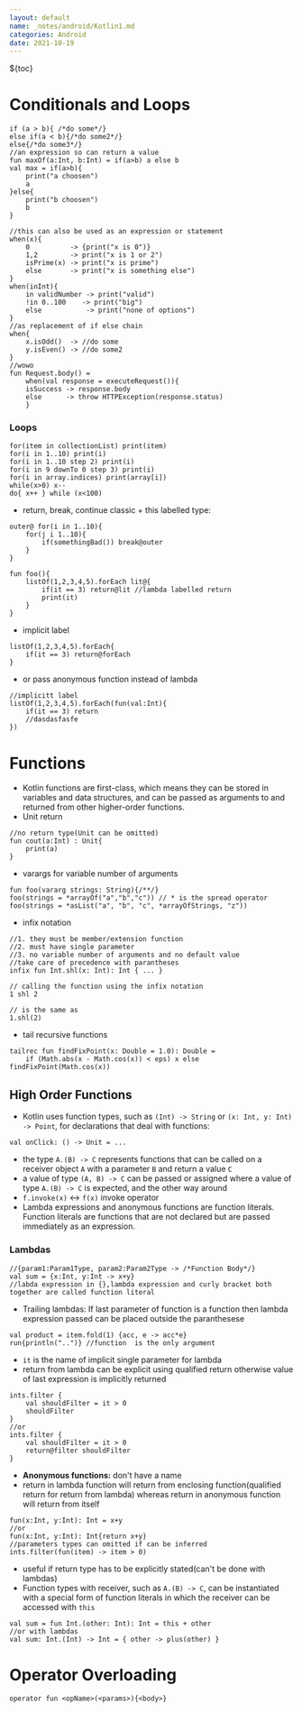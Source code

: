 ```yaml
---
layout: default
name: _notes/android/Kotlin1.md
categories: Android
date: 2021-10-19
---
```

<script 
    type="text/javascript"
    src="https://unpkg.com/mermaid@8.13.2/dist/mermaid.min.js">
</script>

<link 
  rel="stylesheet" 
  href="https://cdn.jsdelivr.net/npm/katex@0.13.18/dist/katex.min.css" integrity="sha384-zTROYFVGOfTw7JV7KUu8udsvW2fx4lWOsCEDqhBreBwlHI4ioVRtmIvEThzJHGET" crossorigin="anonymous">

<script defer 
  src="https://cdn.jsdelivr.net/npm/katex@0.13.18/dist/katex.min.js" integrity="sha384-GxNFqL3r9uRJQhR+47eDxuPoNE7yLftQM8LcxzgS4HT73tp970WS/wV5p8UzCOmb" crossorigin="anonymous">
</script>

<script defer 
  src="https://cdn.jsdelivr.net/npm/katex@0.13.18/dist/contrib/auto-render.min.js" integrity="sha384-vZTG03m+2yp6N6BNi5iM4rW4oIwk5DfcNdFfxkk9ZWpDriOkXX8voJBFrAO7MpVl" crossorigin="anonymous">
</script>
<script>
    document.addEventListener("DOMContentLoaded", function() {
        renderMathInElement(document.body, {
          // customised options
          // • auto-render specific keys, e.g.:
          delimiters: [
              {left: '$$', right: '$$', display: true},
              {left: '$', right: '$', display: false}
          ],
          // • rendering keys, e.g.:
          throwOnError : false
        });
    });
</script>
${toc}
<br>
# Conditionals and Loops

```
if (a > b){ /*do some*/}
else if(a < b){/*do some2*/}
else{/*do some3*/}
//an expression so can return a value
fun maxOf(a:Int, b:Int) = if(a>b) a else b
val max = if(a>b){
    print("a choosen")
    a
}else{
    print("b choosen")
    b
}
```

```
//this can also be used as an expression or statement
when(x){
    0          -> {print("x is 0")}
    1,2        -> print("x is 1 or 2")
    isPrime(x) -> print("x is prime")
    else       -> print("x is something else")
}
when(inInt){
    in validNumber -> print("valid")
    !in 0..100    -> print("big")
    else           -> print("none of options")
}
//as replacement of if else chain
when{
    x.isOdd()  -> //do some
    y.isEven() -> //do some2
}
//wowo
fun Request.body() = 
    when(val response = executeRequest()){
    isSuccess -> response.body
    else      -> throw HTTPException(response.status)
    }
```

### Loops

```
for(item in collectionList) print(item)
for(i in 1..10) print(i)
for(i in 1..10 step 2) print(i)
for(i in 9 downTo 0 step 3) print(i)
for(i in array.indices) print(array[i])
while(x>0) x--
do{ x++ } while (x<100)
```

- return, break, continue classic + this labelled type:

```
outer@ for(i in 1..10){
    for(j i 1..10){
        if(somethingBad()) break@outer
    }
}
```

```
fun foo(){
    listOf(1,2,3,4,5).forEach lit@{ 
        if(it == 3) return@lit //lambda labelled return
        print(it)
    }
}
```

- implicit label

```
listOf(1,2,3,4,5).forEach{
    if(it == 3) return@forEach
}
```

- or pass anonymous function instead of lambda

```
//implicitt label
listOf(1,2,3,4,5).forEach(fun(val:Int){
    if(it == 3) return
    //dasdasfasfe
})
```


# Functions
- Kotlin functions are first-class, which means they can be stored in variables and data structures, and can be passed as arguments to and returned from other higher-order functions.
- Unit return
```
//no return type(Unit can be omitted)
fun cout(a:Int) : Unit{ 
    print(a) 
}
```
- varargs for variable number of arguments
```
fun foo(vararg strings: String){/**/}
foo(strings = *arrayOf("a","b","c")) // * is the spread operator
foo(strings = *asList("a", "b", "c", *arrayOfStrings, "z"))
```
- infix notation
```
//1. they must be member/extension function
//2. must have single parameter
//3. no variable number of arguments and no default value
//take care of precedence with parantheses
infix fun Int.shl(x: Int): Int { ... }

// calling the function using the infix notation
1 shl 2

// is the same as
1.shl(2)
```
- tail recursive functions
```
tailrec fun findFixPoint(x: Double = 1.0): Double =
	if (Math.abs(x - Math.cos(x)) < eps) x else findFixPoint(Math.cos(x))
```
## High Order Functions
- Kotlin uses function types, such as `(Int) -> String` or `(x: Int, y: Int) -> Point`, for declarations that deal with functions: 
```
val onClick: () -> Unit = ...
```
- the type `A.(B) -> C` represents functions that can be called on a receiver object `A`  with a parameter `B` and return a value `C`
-  a value of type `(A, B) -> C` can be passed or assigned where a value of type `A.(B) -> C` is expected, and the other way around
-  `f.invoke(x)` <-> `f(x)`  invoke operator
-  Lambda expressions and anonymous functions are function literals. Function literals are functions that are not declared but are passed immediately as an expression. 
### Lambdas

```
//{param1:Param1Type, param2:Param2Type -> /*Function Body*/}
val sum = {x:Int, y:Int -> x+y}
//labda expression in {},lambda expression and curly bracket both together are called function literal
```

- Trailing lambdas: If last parameter of function is a function then lambda expression passed can be placed outside the paranthesese

```
val product = item.fold(1) {acc, e -> acc*e}
run{println("..")} //function  is the only argument
```

- `it` is the name of implicit single parameter for lambda
- return from lambda can be explicit using qualified return otherwise value of last expression is implicitly returned
```
ints.filter {
    val shouldFilter = it > 0
    shouldFilter
}
//or
ints.filter {
    val shouldFilter = it > 0
    return@filter shouldFilter
}
```
- **Anonymous functions:** don't have a name
- return in lambda function will return from enclosing function(qualified return for return from lambda) whereas return in anonymous function will return from itself

```
fun(x:Int, y:Int): Int = x+y
//or
fun(x:Int, y:Int): Int{return x+y}
//parameters types can omitted if can be inferred
ints.filter(fun(item) -> item > 0)
```
- useful if return type has to be explicitly stated(can't be done with lambdas)
- Function types with receiver, such as `A.(B) -> C`, can be instantiated with a special form of function literals in which the receiver can be accessed with `this`
```
val sum = fun Int.(other: Int): Int = this + other
//or with lambdas
val sum: Int.(Int) -> Int = { other -> plus(other) }
```


# Operator Overloading
```
operator fun <opName>(<params>){<body>}
```
